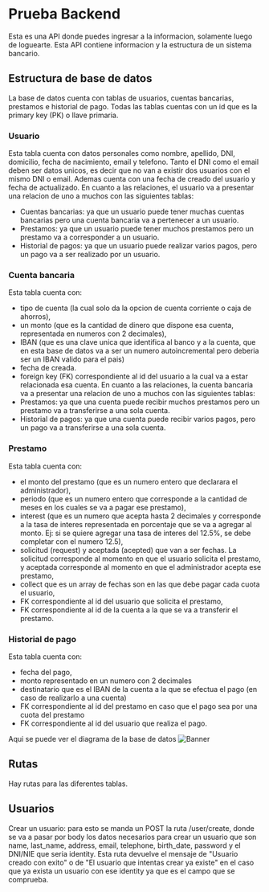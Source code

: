 # Prueba Backend

Esta es una API donde puedes ingresar a la informacion, solamente luego de loguearte.
Esta API contiene informacion y la estructura de un sistema bancario.

## Estructura de base de datos

La base de datos cuenta con tablas de usuarios, cuentas bancarias, prestamos e historial de pago.
Todas las tablas cuentas con un id que es la primary key (PK) o llave primaria.

### Usuario

Esta tabla cuenta con datos personales como nombre, apellido, DNI, domicilio, fecha de nacimiento, email y telefono.
Tanto el DNI como el email deben ser datos unicos, es decir que no van a existir dos usuarios con el mismo DNI o email.
Ademas cuenta con una fecha de creado del usuario y fecha de actualizado.
En cuanto a las relaciones, el usuario va a presentar una relacion de uno a muchos con las siguientes tablas:
- Cuentas bancarias: ya que un usuario puede tener muchas cuentas bancarias pero una cuenta bancaria va a pertenecer a un usuario.
- Prestamos: ya que un usuario puede tener muchos prestamos pero un prestamo va a corresponder a un usuario.
- Historial de pagos: ya que un usuario puede realizar varios pagos, pero un pago va a ser realizado por un usuario.

### Cuenta bancaria

Esta tabla cuenta con:
- tipo de cuenta (la cual solo da la opcion de cuenta corriente o caja de ahorros), 
- un monto (que es la cantidad de dinero que dispone esa cuenta, representada en numeros con 2 decimales), 
- IBAN (que es una clave unica que identifica al banco y a la cuenta, que en esta base de datos va a ser un numero autoincremental pero deberia ser un IBAN valido para el pais)
- fecha de creada.
- foreign key (FK) correspondiente al id del usuario a la cual va a estar relacionada esa cuenta.
En cuanto a las relaciones, la cuenta bancaria va a presentar una relacion de uno a muchos con las siguientes tablas:
- Prestamos: ya que una cuenta puede recibir muchos prestamos pero un prestamo va a transferirse a una sola cuenta.
- Historial de pagos: ya que una cuenta puede recibir varios pagos, pero un pago va a transferirse a una sola cuenta.

### Prestamo

Esta tabla cuenta con:
- el monto del prestamo (que es un numero entero que declarara el administrador), 
- periodo (que es un numero entero que corresponde a la cantidad de meses en los cuales se va a pagar ese prestamo), 
- interest (que es un numero que acepta hasta 2 decimales y corresponde a la tasa de interes representada en porcentaje que se va a agregar al monto. Ej: si se quiere agregar una tasa de interes del 12.5%, se debe completar con el numero 12.5),
- solicitud (request) y aceptada (acepted) que van a ser fechas. La solicitud corresponde al momento en que el usuario solicita el prestamo, y aceptada corresponde al momento en que el administrador acepta ese prestamo,
- collect que es un array de fechas son en las que debe pagar cada cuota el usuario,
- FK correspondiente al id del usuario que solicita el prestamo,
- FK correspondiente al id de la cuenta a la que se va a transferir el prestamo.

### Historial de pago

Esta tabla cuenta con:
- fecha del pago,
- monto representado en un numero con 2 decimales
- destinatario que es el IBAN de la cuenta a la que se efectua el pago (en caso de realizarlo a una cuenta)
- FK correspondiente al id del prestamo en caso que el pago sea por una cuota del prestamo
- FK correspondiente al id del usuario que realiza el pago.

Aqui se puede ver el diagrama de la base de datos
![Banner](/homebanking-back/images/Diagrama%20base%20de%20datos.drawio.png)

## Rutas

Hay rutas para las diferentes tablas.

## Usuarios

Crear un usuario: para esto se manda un POST la ruta /user/create, donde se va a pasar por body los datos necesarios para crear un usuario que son name, last_name, address, email, telephone, birth_date, password y el DNI/NIE que seria identity.
Esta ruta devuelve el mensaje de "Usuario creado con exito" o de "El usuario que intentas crear ya existe" en el caso que ya exista un usuario con ese identity ya que es el campo que se comprueba.